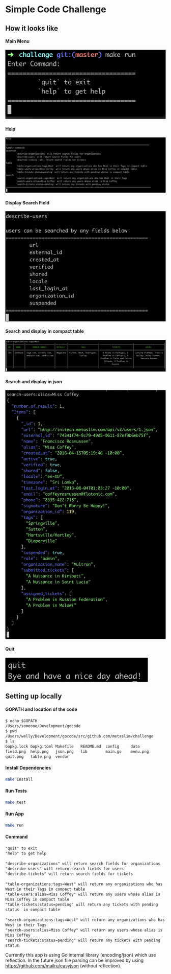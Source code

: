 # Simple Code Challenge

## How it looks like

#### Main Menu
![](menu.png)

#### Help
![](help.png)

#### Display Search Field
![](field.png)

#### Search and display in compact table
![](table.png)

#### Search and display in json
![](json.png)

#### Quit
![](quit.png)

## Setting up locally

#### GOPATH and location of the code
```
$ echo $GOPATH
/Users/someone/Development/gocode
$ pwd
/Users/welly/Development/gocode/src/github.com/metaslim/challenge
$ ls
Gopkg.lock Gopkg.toml Makefile   README.md  config     data       field.png  help.png   json.png   lib        main.go    menu.png   quit.png   table.png  vendor
```

#### Install Dependencies
```sh
make install
```

#### Run Tests
```sh
make test

```

#### Run App
```sh
make run
```

#### Command
```
"quit" to exit
"help" to get help

"describe-organizations" will return search fields for organizations
"describe-users" will return search fields for users
"describe-tickets" will return search fields for tickets

"table-organizations:tags=West" will return any organizations who has West in their Tags in compact table
"table-users:alias=Miss Coffey" will return any users whose alias is Miss Coffey in compact table
"table-tickets:status=pending" will return any tickets with pending status  in compact table

"search-organizations:tags=West" will return any organizations who has West in their Tags
"search-users:alias=Miss Coffey" will return any users whose alias is Miss Coffey
"search-tickets:status=pending" will return any tickets with pending status
```

Currently this app is using Go internal library (encoding/json) which use reflection. In the future json file parsing can be improved by using https://github.com/mailru/easyjson (without reflection).